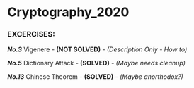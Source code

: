 # Cryptography_2020

### EXCERCISES:
***No.3*** Vigenere - **(NOT SOLVED)** - *(Description Only - How to)*

***No.5*** Dictionary Attack - **(SOLVED)** - *(Maybe needs cleanup)*

***No.13*** Chinese Theorem - **(SOLVED)** - *(Maybe anorthodox?)*
